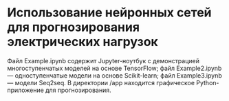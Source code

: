 # Использование нейронных сетей для прогнозирования электрических нагрузок

Файл Example.ipynb содержит Jupyter-ноутбук с демонстрацией многоступенчатых
моделей на основе TensorFlow; файл Example2.ipynb — одноступенчатые модели
на основе Scikit-learn; файл Example3.ipynb — модели Seq2seq. В директории
/app находится графическое Python-приложение для прогнозирования.